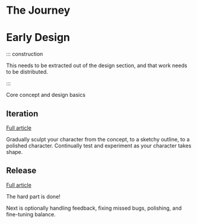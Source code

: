 # The Journey

# Early Design

::: construction

This needs to be extracted out of the design section, and that work needs to be distributed.

:::

Core concept and design basics

## Iteration

[Full article](iteration.md)

Gradually sculpt your character from the concept, to a sketchy outline, to a polished character. Continually test and
experiment as your character takes shape.

## Release

[Full article](release)

The hard part is done!

Next is optionally handling feedback, fixing missed bugs, polishing, and fine-tuning balance.